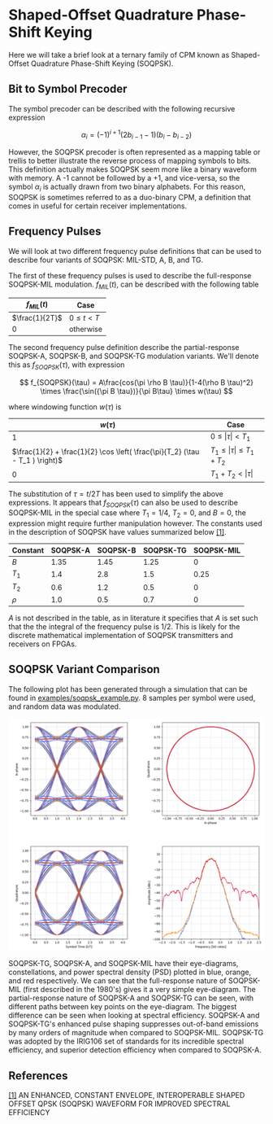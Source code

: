 # Shaped-Offset Quadrature Phase-Shift Keying

Here we will take a brief look at a ternary family of CPM known as Shaped-Offset Quadrature Phase-Shift Keying (SOQPSK).

## Bit to Symbol Precoder
The symbol precoder can be described with the following recursive expression

$$
\alpha_i = (-1)^{i+1}(2b_{i-1}-1)(b_{i}-b_{i-2})
$$

However, the SOQPSK precoder is often represented as a mapping table or trellis to better illustrate the reverse process of mapping symbols to bits.
This definition actually makes SOQPSK seem more like a binary waveform with memory. 
A -1 cannot be followed by a +1, and vice-versa, so the symbol $\alpha_i$ is actually drawn from two binary alphabets.
For this reason, SOQPSK is sometimes referred to as a duo-binary CPM, a definition that comes in useful for certain receiver implementations.

## Frequency Pulses

We will look at two different frequency pulse definitions that can be used to describe four variants of SOQPSK: MIL-STD, A, B, and TG.

The first of these frequency pulses is used to describe the full-response SOQPSK-MIL modulation.
$f_{MIL}(t)$, can be described with the following table

| $f_{MIL}(t)$ | Case |
| ---- | ------ |
| $\frac{1}{2T}$ | $0 \le t \lt T$ |
| 0 | otherwise|


The second frequency pulse definition describe the partial-response SOQPSK-A, SOQPSK-B, and SOQPSK-TG modulation variants.
We'll denote this as $f_{SOQPSK}(\tau)$, with expression

$$
f_{SOQPSK}(\tau) = A\frac{cos(\pi \rho B \tau)}{1-4(\rho B \tau)^2}
\times
\frac{\sin({\pi B \tau})}{\pi B\tau}
\times w(\tau)
$$

where windowing function $w(\tau)$ is

| $w(\tau)$ | Case |
| ---- | ------ |
| 1    | $0 \le \vert \tau \vert \lt T_1$ |
| $\frac{1}{2} + \frac{1}{2} \cos \left( \frac{\pi}{T_2} (\tau - T_1 ) \right)$ | $T_1 \le \vert \tau \vert \le T_1 + T_2$ |
| 0    | $T_1 + T_2 \lt \vert \tau \vert$ |

The substitution of $\tau = t/2T$ has been used to simplify the above expressions.
It appears that $f_{SOQPSK}(\tau)$ can also be used to describe SOQPSK-MIL in the special case where $T_1 = 1/4$, $T_2 = 0$, and $B = 0$, the expression might require further manipulation however.
The constants used in the description of SOQPSK have values summarized below [[1]][soqpsk-itc].

| Constant | SOQPSK-A | SOQPSK-B | SOQPSK-TG | SOQPSK-MIL |
| -------- | ---- | ---- | ---- | ---- |
| $B$      | 1.35 | 1.45 | 1.25 |  0    |
| $T_1$    | 1.4  | 2.8  | 1.5  |  0.25 |
| $T_2$    | 0.6  | 1.2  | 0.5  |  0    |
| $\rho$   | 1.0  | 0.5  | 0.7  |  0    |

$A$ is not described in the table, as in literature it specifies that $A$ is set such that the the integral of the frequency pulse is 1/2. 
This is likely for the discrete mathematical implementation of SOQPSK transmitters and receivers on FPGAs.

## SOQPSK Variant Comparison
The following plot has been generated through a simulation that can be found in [examples/soqpsk_example.py](../examples/soqpsk_example.py).
8 samples per symbol were used, and random data was modulated.

![SOQPSK Variant Comparison](images/soqpsk_waveforms1.png)

SOQPSK-TG, SOQPSK-A, and SOQPSK-MIL have their eye-diagrams, constellations, and power spectral density (PSD) plotted in blue, orange, and red respectively.
We can see that the full-response nature of SOQPSK-MIL (first described in the 1980's) gives it a very simple eye-diagram.
The partial-response nature of SOQPSK-A and SOQPSK-TG can be seen, with different paths between key points on the eye-diagram.
The biggest difference can be seen when looking at spectral efficiency.
SOQPSK-A and SOQPSK-TG's enhanced pulse shaping suppresses out-of-band emissions by many orders of magnitude when compared to SOQPSK-MIL.
SOQPSK-TG was adopted by the IRIG106 set of standards for its incredible spectral efficiency, and superior detection efficiency when compared to SOQPSK-A.


## References

[[1]][soqpsk-itc]
AN ENHANCED, CONSTANT ENVELOPE, INTEROPERABLE SHAPED OFFSET QPSK (SOQPSK) WAVEFORM FOR IMPROVED SPECTRAL EFFICIENCY

[soqpsk-itc]: https://www.quasonix.com/files/soqpsk-itc-paper.pdf
